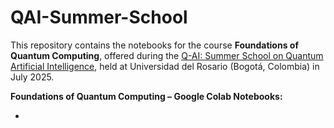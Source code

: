 # QAI-Summer-School

This repository contains the notebooks for the course **Foundations of Quantum Computing**, offered during the [Q-AI: Summer School on Quantum Artificial Intelligence](https://urosario.edu.co/summer-school/q-ai-summer-school-on-quantum-artificial-intelligence), held at Universidad del Rosario (Bogotá, Colombia) in July 2025.

**Foundations of Quantum Computing – Google Colab Notebooks:**
- <!-- S1: qbits and superposition -->

